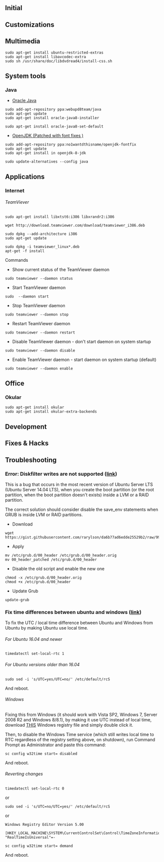 ## Initial
 
## Customizations

## Multimedia
```
sudo apt-get install ubuntu-restricted-extras
sudo apt-get install libavcodec-extra
sudo sh /usr/share/doc/libdvdread4/install-css.sh
```



## System tools

### Java
* [Oracle Java](http://www.webupd8.org/2012/09/install-oracle-java-8-in-ubuntu-via-ppa.html)
```
sudo add-apt-repository ppa:webupd8team/java
sudo apt-get update
sudo apt-get install oracle-java8-installer
```
```
sudo apt-get install oracle-java8-set-default
```
* [OpenJDK (Patched with font fixes )](http://www.webupd8.org/2013/06/install-openjdk-patched-with-font-fixes.html)
```
sudo add-apt-repository ppa:no1wantdthisname/openjdk-fontfix
sudo apt-get update
sudo apt-get install in openjdk-8-jdk
```

```
sudo update-alternatives --config java
```

## Applications
### Internet
###### TeamViever
```
sudo apt-get install libxtst6:i386 libxrandr2:i386
```
```
wget http://download.teamviewer.com/download/teamviewer_i386.deb
```
```
sudo dpkg --add-architecture i386
sudo apt-get update
```
```
sudo dpkg -i teamviewer_linux*.deb
apt-get -f install
```

Commands
- Show current status of the TeamViewer daemon
```
sudo teamviewer --daemon status
```
- Start TeamViewer daemon
```
sudo  --daemon start
```
- Stop TeamViewer daemon
```
sudo teamviewer --daemon stop
```
- Restart TeamViewer daemon
```
sudo teamviewer --daemon restart
```
- Disable TeamViewer daemon - don't start daemon on system startup
```
sudo teamviewer --daemon disable
```
- Enable TeamViewer daemon - start daemon on system startup (default)
```
sudo teamviewer --daemon enable
```
## Office
### Okular
```
sudo apt-get install okular
sudo apt-get install okular-extra-backends 
```

## Development

## Fixes & Hacks

## Troubleshooting
### Error:  Diskfilter writes are not supported ([link](http://askubuntu.com/questions/468466/diskfilter-writes-are-not-supported-what-triggers-this-error))

This is a bug that occurs in the most recent version of Ubuntu Server LTS (Ubuntu Server 14.04 LTS), when you create the boot partition (or the root partition, when the boot partition doesn't exists) inside a LVM or a RAID partition.

The correct solution should consider disable the save_env statements when GRUB is inside LVM or RAID partitions.

* Download
```
wget https://gist.githubusercontent.com/rarylson/da6b77ad6edde25529b2/raw/99f266a10e663e1829efc25eca6eddb9412c6fdc/00_header_patched
```
* Apply
```
mv /etc/grub.d/00_header /etc/grub.d/00_header.orig
mv 00_header_patched /etc/grub.d/00_header
```
* Disable the old script and enable the new one
```
chmod -x /etc/grub.d/00_header.orig
chmod +x /etc/grub.d/00_header
```
* Update Grub
```
update-grub
```

### Fix time differences between ubuntu and windows ([link](http://www.webupd8.org/2014/09/dual-boot-fix-time-differences-between.html))

To fix the UTC / local time difference between Ubuntu and Windows from Ubuntu by making Ubuntu use local time.

###### For Ubuntu 16.04 and newer
```
timedatectl set-local-rtc 1
```
###### For Ubuntu versions older than 16.04
```
sudo sed -i 's/UTC=yes/UTC=no/' /etc/default/rcS
```
  And reboot.
  
###### Windows

Fixing this from Windows (it should work with Vista SP2, Windows 7, Server 2008 R2 and Windows 8/8.1), by making it use UTC instead of local time, download [THIS](https://help.ubuntu.com/community/UbuntuTime?action=AttachFile&do=get&target=WindowsTimeFixUTC.reg) Windows registry file and simply double click it.

Then, to disable the Windows Time service (which still writes local time to RTC regardless of the registry setting above, on shutdown), run Command Prompt as Administrator and paste this command:
```
sc config w32time start= disabled
```
And reboot.

###### Reverting changes
```
timedatectl set-local-rtc 0
```
or
```
sudo sed -i 's/UTC=no/UTC=yes/' /etc/default/rcS
```
or
```
Windows Registry Editor Version 5.00

[HKEY_LOCAL_MACHINE\SYSTEM\CurrentControlSet\Control\TimeZoneInformation]
"RealTimeIsUniversal"=-
```
```
sc config w32time start= demand
```
And reboot.
